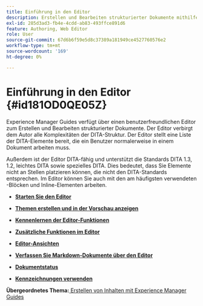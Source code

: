 ```yaml
---
title: Einführung in den Editor
description: Erstellen und Bearbeiten strukturierter Dokumente mithilfe des Editors. Erfahren Sie, wie Sie gemäß den DITA-Standards in Adobe Experience Manager Guides mit dem Editor arbeiten.
exl-id: 285d3ad3-fb4e-4cdd-ab83-493ffce891d6
feature: Authoring, Web Editor
role: User
source-git-commit: 67d6b6f59e5d8c37389a181949ce4527760576e2
workflow-type: tm+mt
source-wordcount: '169'
ht-degree: 0%

---
```


# Einführung in den Editor {#id181OD0QE05Z}

Experience Manager Guides verfügt über einen benutzerfreundlichen Editor zum Erstellen und Bearbeiten strukturierter Dokumente. Der Editor verbirgt dem Autor alle Komplexitäten der DITA-Struktur. Der Editor stellt eine Liste der DITA-Elemente bereit, die ein Benutzer normalerweise in einem Dokument arbeiten muss.

Außerdem ist der Editor DITA-fähig und unterstützt die Standards DITA 1.3, 1.2, leichtes DITA sowie spezielles DITA. Dies bedeutet, dass Sie Elemente nicht an Stellen platzieren können, die nicht den DITA-Standards entsprechen. Im Editor können Sie auch mit den am häufigsten verwendeten -Blöcken und Inline-Elementen arbeiten.

- **[Starten Sie den Editor](web-editor-launch-editor.md)**

- **[Themen erstellen und in der Vorschau anzeigen](create-preview-topics.md)**

- **[Kennenlernen der Editor-Funktionen](web-editor-features.md)**

- **[Zusätzliche Funktionen im Editor](web-editor-other-features.md)**

- **[Editor-Ansichten](web-editor-views.md)**

- **[Verfassen Sie Markdown-Dokumente über den Editor](web-editor-markdown-topic.md)**

- **[Dokumentstatus](web-editor-document-states.md)**

- **[Kennzeichnungen verwenden](web-editor-use-label.md)**


**Übergeordnetes Thema:**&#x200B;[ Erstellen von Inhalten mit Experience Manager Guides](authoring-content-xml-doc.md)
